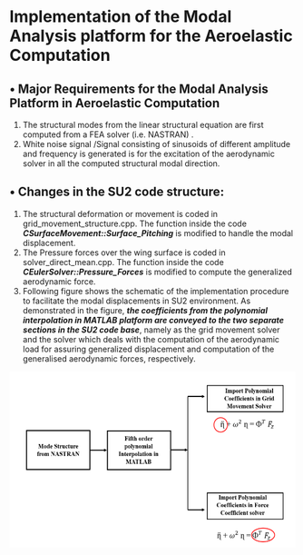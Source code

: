 # Implementation of the Modal Analysis platform for the Aeroelastic Computation

## •	Major Requirements for the Modal Analysis Platform in Aeroelastic Computation

1.	The structural modes from the linear structural equation are first computed from a FEA solver (i.e. NASTRAN) . 
2.	White noise signal /Signal consisting of sinusoids of different amplitude and frequency  is generated is for the excitation of the   aerodynamic solver in all the computed structural modal direction. 

## •	Changes in the SU2 code structure:
1.	The structural deformation or movement is coded in grid_movement_structure.cpp. The function inside the code *__CSurfaceMovement::Surface_Pitching__* is modified to handle the modal displacement.
2.	The Pressure forces over the wing surface is coded in  solver_direct_mean.cpp. The function inside the code *__CEulerSolver::Pressure_Forces__* is modified to compute the generalized aerodynamic force. 
3.	Following figure shows the schematic of the implementation procedure to facilitate the modal displacements in SU2 environment. As demonstrated in the figure, *__the coefficients from the polynomial interpolation in MATLAB platform  are conveyed to the two separate sections in the SU2 code base__*,  namely as the grid movement solver and the solver which deals with the computation of the aerodynamic load for assuring generalized displacement and computation of the generalised aerodynamic forces, respectively.

![](Implementation_Modal_Analysis_SU2.png)
